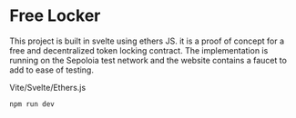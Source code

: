 # Free Locker

This project is built in svelte using ethers JS. it is a proof of concept for a free and decentralized token locking contract. The implementation is running on the Sepoloia test network and the website contains a faucet to add to ease of testing. 

Vite/Svelte/Ethers.js

`npm run dev`
